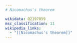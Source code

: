 ```yaml
---
# Nicomachus's theorem

wikidata: Q2197859
msc_classification: 11
wikipedia_links:
  - "[[Nicomachus's theorem]]"
---
```

